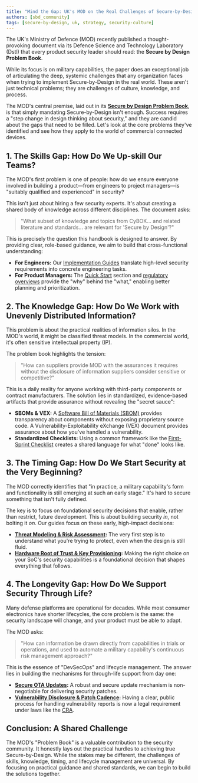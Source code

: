 ```yaml
---
title: "Mind the Gap: UK's MOD on the Real Challenges of Secure-by-Design"
authors: [sbd_community]
tags: [secure-by-design, uk, strategy, security-culture]
---
```


The UK's Ministry of Defence (MOD) recently published a thought-provoking document via its Defence Science and Technology Laboratory (Dstl) that every product security leader should read: the **Secure by Design Problem Book**.

<!--truncate-->

While its focus is on military capabilities, the paper does an exceptional job of articulating the deep, systemic challenges that any organization faces when trying to implement Secure-by-Design in the real world. These aren't just technical problems; they are challenges of culture, knowledge, and process.

The MOD's central premise, laid out in its **[Secure by Design Problem Book][sbd_problem_book]**, is that simply mandating Secure-by-Design isn't enough. Success requires a "step change in design thinking about security," and they are candid about the gaps that need to be filled. Let's look at the core problems they've identified and see how they apply to the world of commercial connected devices.

## 1. The Skills Gap: How Do We Up-skill Our Teams?

The MOD's first problem is one of people: how do we ensure everyone involved in building a product—from engineers to project managers—is "suitably qualified and experienced" in security?

This isn't just about hiring a few security experts. It's about creating a shared body of knowledge across different disciplines. The document asks:
> "What subset of knowledge and topics from CyBOK... and related literature and standards... are relevant for 'Secure by Design'?"

This is precisely the question this handbook is designed to answer. By providing clear, role-based guidance, we aim to build that cross-functional understanding:
-   **For Engineers:** Our [Implementation Guides](/docs/implementation) translate high-level security requirements into concrete engineering tasks.
-   **For Product Managers:** The [Quick Start](/docs/quick-start/cra-primer) section and [regulatory overviews](/docs/standards) provide the "why" behind the "what," enabling better planning and prioritization.

## 2. The Knowledge Gap: How Do We Work with Unevenly Distributed Information?

This problem is about the practical realities of information silos. In the MOD's world, it might be classified threat models. In the commercial world, it's often sensitive intellectual property (IP).

The problem book highlights the tension:
> "How can suppliers provide MOD with the assurances it requires without the disclosure of information suppliers consider sensitive or competitive?"

This is a daily reality for anyone working with third-party components or contract manufacturers. The solution lies in standardized, evidence-based artifacts that provide assurance without revealing the "secret sauce":
-   **SBOMs & VEX:** A [Software Bill of Materials (SBOM)](/docs/implementation/build-phase/sbom-vex) provides transparency about components without exposing proprietary source code. A Vulnerability-Exploitability eXchange (VEX) document provides assurance about how you've handled a vulnerability.
-   **Standardized Checklists:** Using a common framework like the [First-Sprint Checklist](/docs/quick-start/first-sprint-checklist) creates a shared language for what "done" looks like.

## 3. The Timing Gap: How Do We Start Security at the Very Beginning?

The MOD correctly identifies that "in practice, a military capability's form and functionality is still emerging at such an early stage." It's hard to secure something that isn't fully defined.

The key is to focus on foundational security decisions that enable, rather than restrict, future development. This is about building security *in*, not bolting it *on*. Our guides focus on these early, high-impact decisions:
-   **[Threat Modeling & Risk Assessment](/docs/implementation/build-phase/threat-modeling):** The very first step is to understand what you're trying to protect, even when the design is still fluid.
-   **[Hardware Root of Trust & Key Provisioning](/docs/implementation/build-phase/key-provisioning):** Making the right choice on your SoC's security capabilities is a foundational decision that shapes everything that follows.

## 4. The Longevity Gap: How Do We Support Security Through Life?

Many defense platforms are operational for decades. While most consumer electronics have shorter lifecycles, the core problem is the same: the security landscape will change, and your product must be able to adapt.

The MOD asks:
> "How can information be drawn directly from capabilities in trials or operations, and used to automate a military capability's continuous risk management approach?"

This is the essence of "DevSecOps" and lifecycle management. The answer lies in building the mechanisms for through-life support from day one:
-   **[Secure OTA Updates](/docs/implementation/build-phase/ota-updates):** A robust and secure update mechanism is non-negotiable for delivering security patches.
-   **[Vulnerability Disclosure & Patch Cadence](/docs/implementation/operate-phase/vulnerability-disclosure):** Having a clear, public process for handling vulnerability reports is now a legal requirement under laws like the [CRA](/docs/standards/eu/cra-overview).

## Conclusion: A Shared Challenge

The MOD's "Problem Book" is a valuable contribution to the security community. It honestly lays out the practical hurdles to achieving true Secure-by-Design. While the stakes may be different, the challenges of skills, knowledge, timing, and lifecycle management are universal. By focusing on practical guidance and shared standards, we can begin to build the solutions together.

[sbd_problem_book]: https://www.gov.uk/government/publications/secure-by-design-problem-book/secure-by-design-problem-book "Secure by Design Problem Book on GOV.UK" 